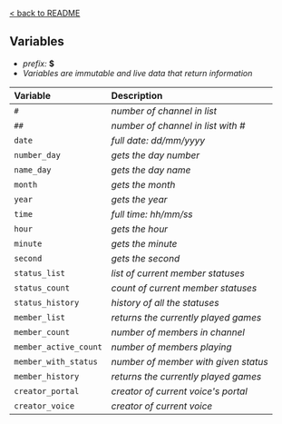 [< back to README](https://github.com/keybraker/portal-discord-bot#regex-interpreter)

## Variables

* _prefix:_ __$__
* _Variables are immutable and live data that return information_

| Variable              | Description                          |
| :-------------------- | :----------------------------------- |
| `#`                   | _number of channel in list_          |
| `##`                  | _number of channel in list with \#_  |
| `date`                | _full date: dd/mm/yyyy_              |
| `number_day`          | _gets the day number_                |
| `name_day`            | _gets the day name_                  |
| `month`               | _gets the month_                     |
| `year`                | _gets the year_                      |
| `time`                | _full time: hh/mm/ss_                |
| `hour`                | _gets the hour_                      |
| `minute`              | _gets the minute_                    |
| `second`              | _gets the second_                    |
| `status_list`         | _list of current member statuses_    |
| `status_count`        | _count of current member statuses_   |
| `status_history`      | _history of all the statuses_        |
| `member_list`         | _returns the currently played games_ |
| `member_count`        | _number of members in channel_       |
| `member_active_count` | _number of members playing_          |
| `member_with_status`  | _number of member with given status_ |
| `member_history`      | _returns the currently played games_ |
| `creator_portal`      | _creator of current voice\'s portal_ |
| `creator_voice`       | _creator of current voice_           |
